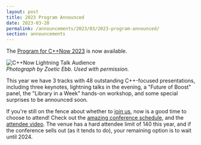 ```yaml
---
layout: post
title: 2023 Program Announced
date: 2023-03-20
permalink: /announcements/2023/03/2023-program-announced/
section: announcements
---
```


The [Program for C++Now 2023](/history/2023/schedule/) is now available.

![C++Now Lightning Talk Audience](/assets/img/posts/2017/LightningTalksByZoeticEbb-2.jpg "Photograph by Zoetica Ebb. Used with permission.")
<br>
*Photograph by Zoetic Ebb. Used with permission.*

<!--break-->

This year we have 3 tracks with 48 outstanding C++-focused presentations, including three keynotes, lightning talks in the evening, a "Future of Boost" panel, the "Library in a Week" hands-on workshop, and some special surprises to be announced soon.


If you're still on the fence about whether to [join us](/registration/), now is a good time to choose to attend!  Check out the [amazing conference schedule](/history/2023/schedule/), and the [attendee video](https://www.youtube.com/watch?v=PMBGscQZdqk).  The venue has a hard attendee limit of 140 this year, and if the conference sells out (as it tends to do), your remaining option is to wait until 2024.
